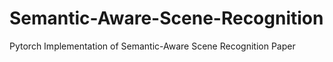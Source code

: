 # Semantic-Aware-Scene-Recognition
Pytorch Implementation of Semantic-Aware Scene Recognition Paper
